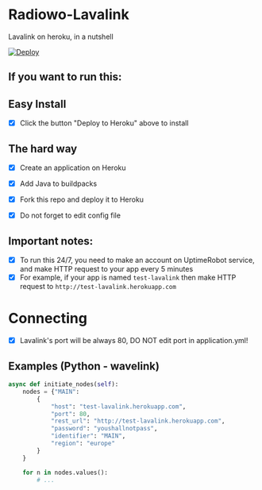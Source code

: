 # Radiowo-Lavalink
Lavalink on heroku, in a nutshell

[![Deploy](https://www.herokucdn.com/deploy/button.svg)](https://heroku.com/deploy?template=https://github.com/F4stZ4p/Radiowo-Lavalink)

## If you want to run this:

## Easy Install
- [x] Click the button "Deploy to Heroku" above to install

## The hard way
- [x] Create an application on Heroku
- [x] Add Java to buildpacks
- [x] Fork this repo and deploy it to Heroku

- [x] Do not forget to edit config file

## Important notes:
- [x] To run this 24/7, you need to make an account on UptimeRobot service, and make HTTP request to your app every 5 minutes
- [x] For example, if your app is named `test-lavalink` then make HTTP request to `http://test-lavalink.herokuapp.com`

# Connecting
- [x] Lavalink's port will be always 80, DO NOT edit port in application.yml!

## Examples (Python - wavelink)

```python
async def initiate_nodes(self):
    nodes = {"MAIN": 
        {
            "host": "test-lavalink.herokuapp.com",
            "port": 80,
            "rest_url": "http://test-lavalink.herokuapp.com",
            "password": "youshallnotpass",
            "identifier": "MAIN",
            "region": "europe"
        }
    }

    for n in nodes.values():
        # ...
```
